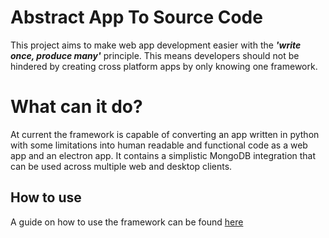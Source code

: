 # Abstract App To Source Code
This project aims to make web app development easier with the ***'write once, produce many'*** principle. This means developers should not be hindered by creating cross platform apps by only knowing one framework.

# What can it do?
At current the framework is capable of converting an app written in python with some limitations into human readable and functional code as a web app and an electron app. It contains a simplistic MongoDB integration that can be used across multiple web and desktop clients.

## How to use
A guide on how to use the framework can be found <a href="./METHODS.md">here</a>